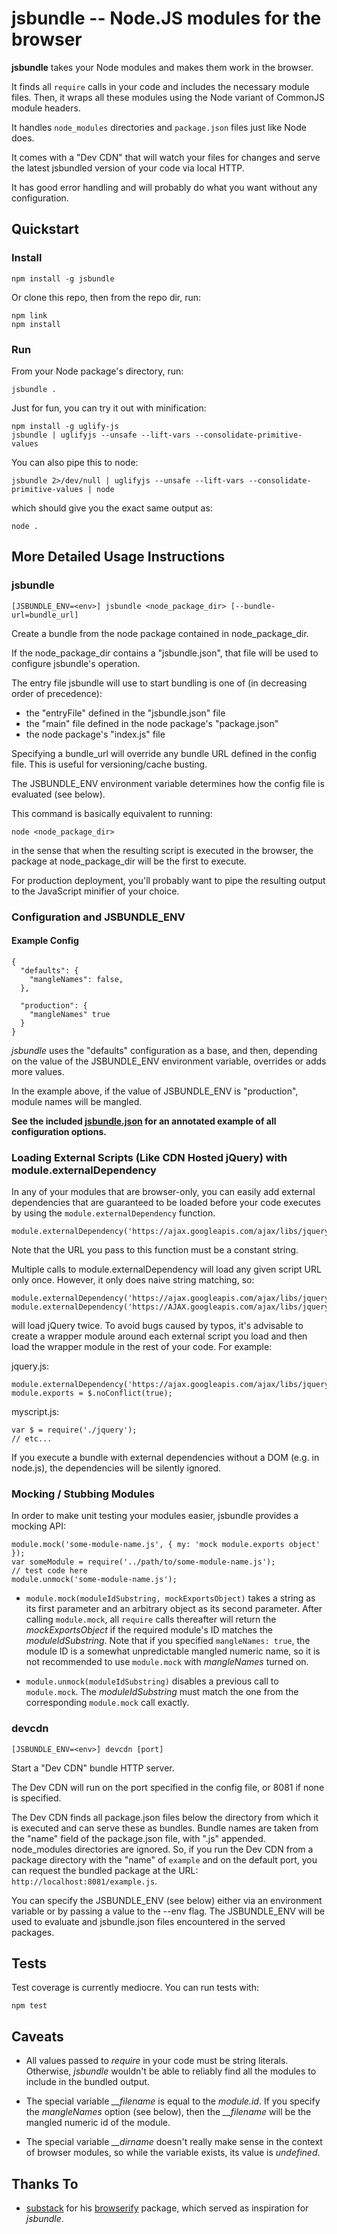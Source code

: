 # jsbundle -- Node.JS modules for the browser

**jsbundle** takes your Node modules and makes them work in the browser.

It finds all <code>require</code> calls in your code and includes the necessary module files. Then, it wraps all these modules using the Node variant of CommonJS module headers.

It handles <code>node_modules</code> directories and <code>package.json</code> files just like Node does.

It comes with a "Dev CDN" that will watch your files for changes and serve the latest jsbundled version of your code via local HTTP.

It has good error handling and will probably do what you want without any configuration.


## Quickstart

### Install

    npm install -g jsbundle

Or clone this repo, then from the repo dir, run:

    npm link
    npm install

### Run

From your Node package's directory, run:

    jsbundle .

Just for fun, you can try it out with minification:

    npm install -g uglify-js
    jsbundle | uglifyjs --unsafe --lift-vars --consolidate-primitive-values

You can also pipe this to node:

    jsbundle 2>/dev/null | uglifyjs --unsafe --lift-vars --consolidate-primitive-values | node

which should give you the exact same output as:

    node .


## More Detailed Usage Instructions

### jsbundle

    [JSBUNDLE_ENV=<env>] jsbundle <node_package_dir> [--bundle-url=bundle_url]

Create a bundle from the node package contained in node_package_dir.

If the node\_package\_dir contains a "jsbundle.json", that file will be used to configure jsbundle's operation.

The entry file jsbundle will use to start bundling is one of (in decreasing order of precedence):

  * the "entryFile" defined in the "jsbundle.json" file
  * the "main" file defined in the node package's "package.json"
  * the node package's "index.js" file

Specifying a bundle\_url will override any bundle URL defined in the config file. This is useful for versioning/cache busting.

The JSBUNDLE\_ENV environment variable determines how the config file is evaluated (see below).

This command is basically equivalent to running:

    node <node_package_dir>

in the sense that when the resulting script is executed in the browser, the package at node\_package\_dir will be the first to execute.

For production deployment, you'll probably want to pipe the resulting output to the JavaScript minifier of your choice.

### Configuration and JSBUNDLE\_ENV

#### Example Config

    {
      "defaults": {
        "mangleNames": false,
      },

      "production": {
        "mangleNames" true
      }
    }

*jsbundle* uses the "defaults" configuration as a base, and then, depending on the value of the JSBUNDLE\_ENV environment variable, overrides or adds more values.

In the example above, if the value of JSBUNDLE\_ENV is "production", module names will be mangled.

**See the included [jsbundle.json](https://raw.github.com/proxv/jsbundle/master/jsbundle.json) for an annotated example of all configuration options.**

### Loading External Scripts (Like CDN Hosted jQuery) with module.externalDependency

In any of your modules that are browser-only, you can easily add external dependencies that are guaranteed to be loaded before your code executes by using the <code>module.externalDependency</code> function.

    module.externalDependency('https://ajax.googleapis.com/ajax/libs/jquery/1.7.2/jquery.min.js');

Note that the URL you pass to this function must be a constant string.

Multiple calls to module.externalDependency will load any given script URL only once. However, it only does naive string matching, so:

    module.externalDependency('https://ajax.googleapis.com/ajax/libs/jquery/1.7.2/jquery.min.js');
    module.externalDependency('https://AJAX.googleapis.com/ajax/libs/jquery/1.7.2/jquery.min.js');

will load jQuery twice. To avoid bugs caused by typos, it's advisable to create a wrapper module around each external script you load and then load the wrapper module in the rest of your code. For example:

jquery.js:

    module.externalDependency('https://ajax.googleapis.com/ajax/libs/jquery/1.7.2/jquery.min.js');
    module.exports = $.noConflict(true);

myscript.js:

    var $ = require('./jquery');
    // etc...

If you execute a bundle with external dependencies without a DOM (e.g. in node.js), the dependencies will be silently ignored.

### Mocking / Stubbing Modules

In order to make unit testing your modules easier, jsbundle provides a mocking API:

    module.mock('some-module-name.js', { my: 'mock module.exports object' });
    var someModule = require('../path/to/some-module-name.js');
    // test code here
    module.unmock('some-module-name.js');

* <code>module.mock(moduleIdSubstring, mockExportsObject)</code> takes a string as its first parameter and an arbitrary object as its second parameter. After calling <code>module.mock</code>, all <code>require</code> calls thereafter will return the *mockExportsObject* if the required module's ID matches the *moduleIdSubstring*. Note that if you specified <code>mangleNames: true</code>, the module ID is a somewhat unpredictable mangled numeric name, so it is not recommended to use <code>module.mock</code> with *mangleNames* turned on.

* <code>module.unmock(moduleIdSubstring)</code> disables a previous call to <code>module.mock</code>. The *moduleIdSubstring* must match the one from the corresponding <code>module.mock</code> call exactly.

### devcdn

    [JSBUNDLE_ENV=<env>] devcdn [port]

Start a "Dev CDN" bundle HTTP server.

The Dev CDN will run on the port specified in the config file, or 8081 if none is specified.

The Dev CDN finds all package.json files below the directory from which it is executed and can serve these as bundles. Bundle names are taken from the "name" field of the package.json file, with ".js" appended. node\_modules directories are ignored. So, if you run the Dev CDN from a package directory with the "name" of <code>example</code> and on the default port, you can request the bundled package at the URL: <code>http://localhost:8081/example.js</code>.

You can specify the JSBUNDLE\_ENV (see below) either via an environment variable or by passing a value to the --env flag. The JSBUNDLE\_ENV will be used to evaluate and jsbundle.json files encountered in the served packages.


## Tests

Test coverage is currently mediocre. You can run tests with:

    npm test


## Caveats

* All values passed to *require* in your code must be string literals. Otherwise, *jsbundle* wouldn't be able to reliably find all the modules to include in the bundled output.

* The special variable *\_\_filename* is equal to the *module.id*. If you specify the *mangleNames* option (see below), then the *\_\_filename* will be the mangled numeric id of the module.

* The special variable *\_\_dirname* doesn't really make sense in the context of browser modules, so while the variable exists, its value is *undefined*.


## Thanks To

* [substack](https://github.com/substack) for his [browserify](https://github.com/substack/node-browserify) package, which served as inspiration for *jsbundle*.

